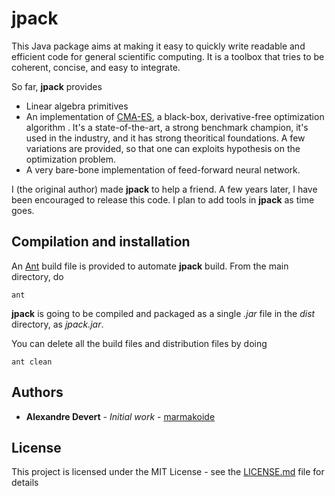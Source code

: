 # jpack

This Java package aims at making it easy to quickly write readable and efficient
code for general scientific computing. It is a toolbox that tries to be coherent,
concise, and easy to integrate.

So far, **jpack** provides

* Linear algebra primitives
* An implementation of [CMA-ES](https://en.wikipedia.org/wiki/CMA-ES), a 
black-box, derivative-free optimization algorithm . It's a state-of-the-art, 
a strong benchmark champion, it's used in the industry, and it has strong 
theoritical foundations. A few variations are provided, so that one can exploits
hypothesis on the optimization problem.
* A very bare-bone implementation of feed-forward neural network.

I (the original author) made **jpack** to help a friend. A few years later, I
have been encouraged to release this code. I plan to add tools in **jpack** as 
time goes. 

## Compilation and installation

An [Ant](https://ant.apache.org/) build file is provided to automate **jpack** 
build. From the main directory, do

```
ant
```

**jpack** is going to be compiled and packaged as a single *.jar* file in the
*dist* directory, as *jpack.jar*.

You can delete all the build files and distribution files by doing

```
ant clean
```

## Authors

* **Alexandre Devert** - *Initial work* - [marmakoide](https://github.com/marmakoide)

## License

This project is licensed under the MIT License - see the [LICENSE.md](LICENSE.md) file for details

